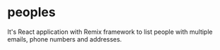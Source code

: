 # peoples
It's React application with Remix framework to list people with multiple emails, phone numbers and addresses.
